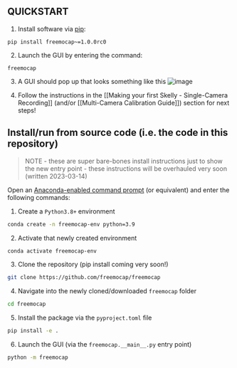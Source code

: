 ## QUICKSTART

1. Install software via [pip](https://pypi.org/project/freemocap/1.0.0rc0/):
```
pip install freemocap~=1.0.0rc0
```

2. Launch the GUI by entering the command:
```
freemocap
```

3. A GUI should pop up that looks something like this
![image](https://user-images.githubusercontent.com/15314521/225373100-4121af75-21cc-4256-a131-6ba242446c8e.png)

4. Follow the instructions in the [[Making your first Skelly - Single-Camera Recording]] (and/or [[Multi-Camera Calibration Guide]]) section for next steps!


## Install/run from source code (i.e. the code in this repository)

> NOTE - these are super bare-bones install instructions just to show the new entry point - these instructions will be overhauled very soon (written 2023-03-14)

Open an [Anaconda-enabled command prompt](https://www.anaconda.org) (or equivalent) and enter the following commands:

1) Create a `Python3.8+` environment 
```bash
conda create -n freemocap-env python=3.9
```

2) Activate that newly created environment
```bash
conda activate freemocap-env
```
3) Clone the repository (pip install coming very soon!)
```bash
git clone https://github.com/freemocap/freemocap
```

4) Navigate into the newly cloned/downloaded `freemocap` folder
```bash
cd freemocap
```

5) Install the package via the `pyproject.toml` file
```bash
pip install -e .
```

6) Launch the GUI (via the `freemocap.__main__.py` entry point)
```bash
python -m freemocap
```